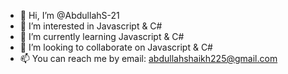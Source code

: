 - 👋 Hi, I’m @AbdullahS-21
- 👀 I’m interested in Javascript & C#
- 🌱 I’m currently learning Javascript & C#
- 💞️ I’m looking to collaborate on Javascript & C#
- 📫 You can reach me by email: abdullahshaikh225@gmail.com


<!---
AbdullahS-21/AbdullahS-21 is a ✨ special ✨ repository because its `README.md` (this file) appears on your GitHub profile.
You can click the Preview link to take a look at your changes.
--->
